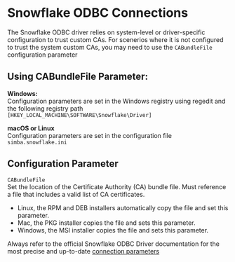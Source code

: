 # Snowflake ODBC Connections

The Snowflake ODBC driver relies on system-level or driver-specific configuration to trust custom CAs.  For scenerios where it is not configured to trust the system custom CAs, you may need to use the ```CABundleFile``` configuration parameter 

## Using CABundleFile Parameter:

**Windows:** \
Configuration parameters are set in the Windows registry using regedit and the following registry path \
```[HKEY_LOCAL_MACHINE\SOFTWARE\Snowflake\Driver]```

**macOS or Linux**\
Configuration parameters are set in the configuration file ```simba.snowflake.ini``` 

## Configuration Parameter

```CABundleFile``` \
Set the location of the Certificate Authority (CA) bundle file. Must reference a file that includes a valid list of CA certificates.

* Linux, the RPM and DEB installers automatically copy the file and set this parameter.
* Mac, the PKG installer copies the file and sets this parameter.
* Windows, the MSI installer copies the file and sets this parameter.

Always refer to the official Snowflake ODBC Driver documentation for the most precise and up-to-date [connection parameters](https://docs.snowflake.com/en/developer-guide/odbc/odbc-parameters#label-odbc-connection-parameters:~:text=Configuration%20parameters-,CABundleFile,-Set%20the%20location)
